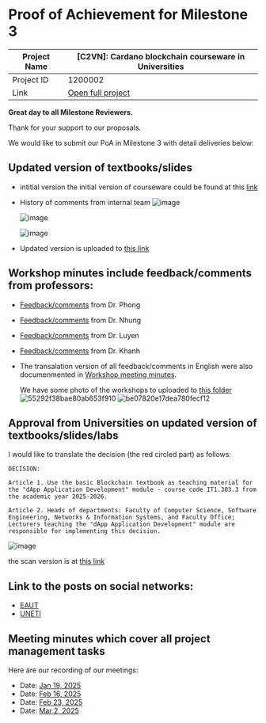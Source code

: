 #  Proof of Achievement for Milestone 3
|  Project Name |  [C2VN]: Cardano blockchain courseware in Universities |
| ------------ | ------------ |
| Project ID  | 1200002  |
|  Link  |  [Open full project](https://projectcatalyst.io/funds/12/f12-cardano-open-ecosystem/c2vn-cardano-blockchain-courseware-in-universities) |



**Great day to all Milestone Reviewers.**

Thank for your support to our proposals.

We would like to submit our PoA in Milestone 3 with detail deliveries below:

## Updated version of textbooks/slides
- intitial version
  the initial version of courseware could be found at this [link](https://docs.google.com/document/d/1x87XVDYQ23aOOU0axtJk7gBUJAzVRxFM/edit?usp=sharing&ouid=106811817203266848443&rtpof=true&sd=true)
  
- History of comments from internal team
  ![image](https://github.com/user-attachments/assets/03eaf1b1-6425-4fd9-bdd1-2a1ec08dbd98)

  ![image](https://github.com/user-attachments/assets/8c6e3d8d-6948-4004-90d5-380f47953fcc)

  ![image](https://github.com/user-attachments/assets/4f24171b-69c4-4c64-a5b9-854309258a89)

- Updated version is uploaded to [this link](https://drive.google.com/file/d/1MXdL1XraIgF1VIl74bIrVzE7ckrqbZPj/view?usp=sharing)
  
## Workshop minutes include feedback/comments from professors:

- [Feedback/comments](https://drive.google.com/file/d/11IARuIcIKA2s7SyJitXDGu5oLVwmKM5S/view?usp=sharing) from Dr. Phong
- [Feedback/comments](https://drive.google.com/file/d/1fMwKY_2nsxj9TC15BZ8_qxhk6Y6RDUZd/view?usp=sharing) from Dr. Nhung
- [Feedback/comments](https://drive.google.com/file/d/1zxv7ItHqPxZZAPOzP_5nM9sZOVzgWAv2/view?usp=sharing) from Dr. Luyen
- [Feedback/comments](https://drive.google.com/file/d/1YJrZxc277UtqTzg8ripj_41RilKEAytV/view?usp=sharing) from Dr. Khanh
- The transalation version of all feedback/comments in English were also documenmented in [ Workshop meeting minutes](https://drive.google.com/file/d/1HRei3QMdyPJ0sqS99dcrnAPUzAFnAvMU/view?usp=sharing).

  We have some photo of the  workshops to uploaded to [this folder](https://drive.google.com/drive/folders/1c-HARvuvBtzHFJhiZvN1MBkZpKH-EjC1?usp=sharing)
  ![55292f38bae80ab653f910](https://github.com/user-attachments/assets/de3a5164-3ac8-4b88-a285-2601730d586c)
  ![be07820e17dea780fecf12](https://github.com/user-attachments/assets/e70f3561-ae94-4125-b257-b6e4616b9a8e)


  
## Approval from Universities on updated version of textbooks/slides/labs
I would like to translate the decision (the red circled part) as follows:
```
DECISION:

Article 1. Use the basic Blockchain textbook as teaching material for the "dApp Application Development" module - course code IT1.303.3 from the academic year 2025-2026.

Article 2. Heads of departments: Faculty of Computer Science, Software Engineering, Networks & Information Systems, and Faculty Office; Lecturers teaching the "dApp Application Development" module are responsible for implementing this decision.
```
![image](https://github.com/user-attachments/assets/8f37213d-765b-4354-b2da-80b9ee4345e2)

 
the scan version is at [this link](https://drive.google.com/file/d/1ntwu2r9ruLfdgw_6vMyVA8KDKakchghn/view?usp=sharing)


## Link to the posts on social networks:

- [EAUT](https://www.facebook.com/share/p/12Gjag8R47X/)
- [UNETI](https://www.facebook.com/share/p/1EUSiknjYA/)
  
## Meeting minutes which cover all project management tasks
Here are our recording of our meetings:

- Date: [Jan 19, 2025](https://www.youtube.com/watch?v=qOdFecDN9kg)
- Date: [Feb 16, 2025]( https://www.youtube.com/watch?v=XWV8wu8Q-vs)
- Date: [Feb 23, 2025]( https://www.youtube.com/watch?v=GXghg7pREg8)
- Date: [Mar 2, 2025 ](https://www.youtube.com/watch?v=I0zC5jvY084)




